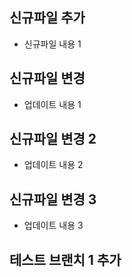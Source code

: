 ## 신규파일 추가
  
  - 신규파일 내용 1

## 신규파일 변경

  - 업데이트 내용 1

## 신규파일 변경 2

  - 업데이트 내용 2

## 신규파일 변경 3

  - 업데이트 내용 3
  
## 테스트 브랜치 1 추가



